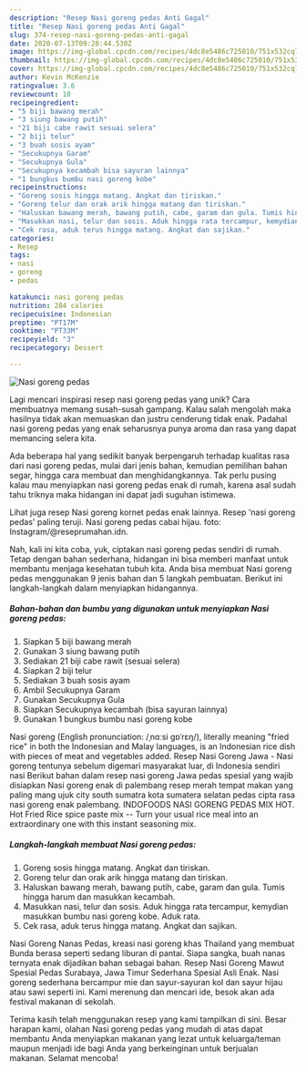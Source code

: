 ```yaml
---
description: "Resep Nasi goreng pedas Anti Gagal"
title: "Resep Nasi goreng pedas Anti Gagal"
slug: 374-resep-nasi-goreng-pedas-anti-gagal
date: 2020-07-13T09:28:44.530Z
image: https://img-global.cpcdn.com/recipes/4dc8e5486c725010/751x532cq70/nasi-goreng-pedas-foto-resep-utama.jpg
thumbnail: https://img-global.cpcdn.com/recipes/4dc8e5486c725010/751x532cq70/nasi-goreng-pedas-foto-resep-utama.jpg
cover: https://img-global.cpcdn.com/recipes/4dc8e5486c725010/751x532cq70/nasi-goreng-pedas-foto-resep-utama.jpg
author: Kevin McKenzie
ratingvalue: 3.6
reviewcount: 10
recipeingredient:
- "5 biji bawang merah"
- "3 siung bawang putih"
- "21 biji cabe rawit sesuai selera"
- "2 biji telur"
- "3 buah sosis ayam"
- "Secukupnya Garam"
- "Secukupnya Gula"
- "Secukupnya kecambah bisa sayuran lainnya"
- "1 bungkus bumbu nasi goreng kobe"
recipeinstructions:
- "Goreng sosis hingga matang. Angkat dan tiriskan."
- "Goreng telur dan orak arik hingga matang dan tiriskan."
- "Haluskan bawang merah, bawang putih, cabe, garam dan gula. Tumis hingga harum dan masukkan kecambah."
- "Masukkan nasi, telur dan sosis. Aduk hingga rata tercampur, kemydian masukkan bumbu nasi goreng kobe. Aduk rata."
- "Cek rasa, aduk terus hingga matang. Angkat dan sajikan."
categories:
- Resep
tags:
- nasi
- goreng
- pedas

katakunci: nasi goreng pedas 
nutrition: 284 calories
recipecuisine: Indonesian
preptime: "PT17M"
cooktime: "PT33M"
recipeyield: "3"
recipecategory: Dessert

---
```



![Nasi goreng pedas](https://img-global.cpcdn.com/recipes/4dc8e5486c725010/751x532cq70/nasi-goreng-pedas-foto-resep-utama.jpg)

Lagi mencari inspirasi resep nasi goreng pedas yang unik? Cara membuatnya memang susah-susah gampang. Kalau salah mengolah maka hasilnya tidak akan memuaskan dan justru cenderung tidak enak. Padahal nasi goreng pedas yang enak seharusnya punya aroma dan rasa yang dapat memancing selera kita.

Ada beberapa hal yang sedikit banyak berpengaruh terhadap kualitas rasa dari nasi goreng pedas, mulai dari jenis bahan, kemudian pemilihan bahan segar, hingga cara membuat dan menghidangkannya. Tak perlu pusing kalau mau menyiapkan nasi goreng pedas enak di rumah, karena asal sudah tahu triknya maka hidangan ini dapat jadi suguhan istimewa.

Lihat juga resep Nasi goreng kornet pedas enak lainnya. Resep &#39;nasi goreng pedas&#39; paling teruji. Nasi goreng pedas cabai hijau. foto: Instagram/@reseprumahan.idn.


Nah, kali ini kita coba, yuk, ciptakan nasi goreng pedas sendiri di rumah. Tetap dengan bahan sederhana, hidangan ini bisa memberi manfaat untuk membantu menjaga kesehatan tubuh kita. Anda bisa membuat Nasi goreng pedas menggunakan 9 jenis bahan dan 5 langkah pembuatan. Berikut ini langkah-langkah dalam menyiapkan hidangannya.

<!--inarticleads1-->

##### Bahan-bahan dan bumbu yang digunakan untuk menyiapkan Nasi goreng pedas:

1. Siapkan 5 biji bawang merah
1. Gunakan 3 siung bawang putih
1. Sediakan 21 biji cabe rawit (sesuai selera)
1. Siapkan 2 biji telur
1. Sediakan 3 buah sosis ayam
1. Ambil Secukupnya Garam
1. Gunakan Secukupnya Gula
1. Siapkan Secukupnya kecambah (bisa sayuran lainnya)
1. Gunakan 1 bungkus bumbu nasi goreng kobe


Nasi goreng (English pronunciation: /ˌnɑːsi ɡɒˈrɛŋ/), literally meaning &#34;fried rice&#34; in both the Indonesian and Malay languages, is an Indonesian rice dish with pieces of meat and vegetables added. Resep Nasi Goreng Jawa - Nasi goreng tentunya sebelum digemari masyarakat luar, di Indonesia sendiri nasi Berikut bahan dalam resep nasi goreng Jawa pedas spesial yang wajib disiapkan Nasi goreng enak di palembang resep merah tempat makan yang paling mang ujuk city south sumatra kota sumatera selatan pedas cipta rasa nasi goreng enak palembang. INDOFOODS NASI GORENG PEDAS MIX HOT. Hot Fried Rice spice paste mix -- Turn your usual rice meal into an extraordinary one with this instant seasoning mix. 

<!--inarticleads2-->

##### Langkah-langkah membuat Nasi goreng pedas:

1. Goreng sosis hingga matang. Angkat dan tiriskan.
1. Goreng telur dan orak arik hingga matang dan tiriskan.
1. Haluskan bawang merah, bawang putih, cabe, garam dan gula. Tumis hingga harum dan masukkan kecambah.
1. Masukkan nasi, telur dan sosis. Aduk hingga rata tercampur, kemydian masukkan bumbu nasi goreng kobe. Aduk rata.
1. Cek rasa, aduk terus hingga matang. Angkat dan sajikan.


Nasi Goreng Nanas Pedas, kreasi nasi goreng khas Thailand yang membuat Bunda berasa seperti sedang liburan di pantai. Siapa sangka, buah nanas ternyata enak dijadikan bahan sebagai bahan. Resep Nasi Goreng Mawut Spesial Pedas Surabaya, Jawa Timur Sederhana Spesial Asli Enak. Nasi goreng sederhana bercampur mie dan sayur-sayuran kol dan sayur hijau atau sawi seperti ini. Kami merenung dan mencari ide, besok akan ada festival makanan di sekolah. 

Terima kasih telah menggunakan resep yang kami tampilkan di sini. Besar harapan kami, olahan Nasi goreng pedas yang mudah di atas dapat membantu Anda menyiapkan makanan yang lezat untuk keluarga/teman maupun menjadi ide bagi Anda yang berkeinginan untuk berjualan makanan. Selamat mencoba!
